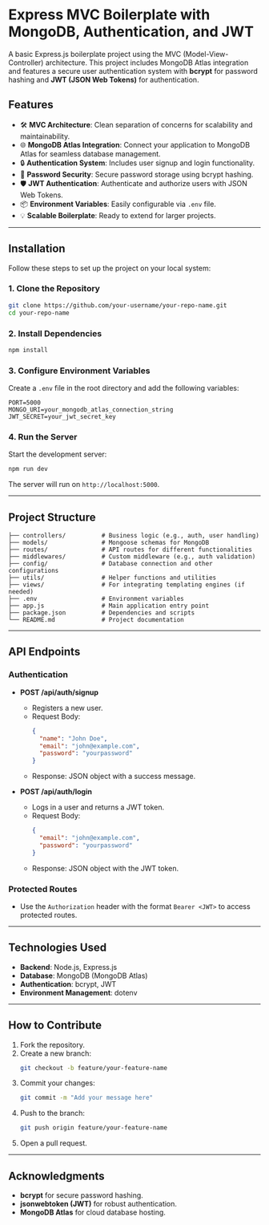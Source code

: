 # Express MVC Boilerplate with MongoDB, Authentication, and JWT

A basic Express.js boilerplate project using the MVC (Model-View-Controller) architecture. This project includes MongoDB Atlas integration and features a secure user authentication system with **bcrypt** for password hashing and **JWT (JSON Web Tokens)** for authentication.

## Features

- 🛠️ **MVC Architecture**: Clean separation of concerns for scalability and maintainability.
- 🌐 **MongoDB Atlas Integration**: Connect your application to MongoDB Atlas for seamless database management.
- 🔒 **Authentication System**: Includes user signup and login functionality.
- 🔑 **Password Security**: Secure password storage using bcrypt hashing.
- 🛡️ **JWT Authentication**: Authenticate and authorize users with JSON Web Tokens.
- 📦 **Environment Variables**: Easily configurable via `.env` file.
- 💡 **Scalable Boilerplate**: Ready to extend for larger projects.

---

## Installation

Follow these steps to set up the project on your local system:

### 1. Clone the Repository
```bash
git clone https://github.com/your-username/your-repo-name.git
cd your-repo-name
```

### 2. Install Dependencies
```bash
npm install
```

### 3. Configure Environment Variables
Create a `.env` file in the root directory and add the following variables:
```env
PORT=5000
MONGO_URI=your_mongodb_atlas_connection_string
JWT_SECRET=your_jwt_secret_key
```

### 4. Run the Server
Start the development server:
```bash
npm run dev
```
The server will run on `http://localhost:5000`.

---

## Project Structure

```plaintext
├── controllers/          # Business logic (e.g., auth, user handling)
├── models/               # Mongoose schemas for MongoDB
├── routes/               # API routes for different functionalities
├── middlewares/          # Custom middleware (e.g., auth validation)
├── config/               # Database connection and other configurations
├── utils/                # Helper functions and utilities
├── views/                # For integrating templating engines (if needed)
├── .env                  # Environment variables
├── app.js                # Main application entry point
├── package.json          # Dependencies and scripts
└── README.md             # Project documentation
```

---

## API Endpoints

### Authentication
- **POST /api/auth/signup**
  - Registers a new user.
  - Request Body:
    ```json
    {
      "name": "John Doe",
      "email": "john@example.com",
      "password": "yourpassword"
    }
    ```
  - Response: JSON object with a success message.

- **POST /api/auth/login**
  - Logs in a user and returns a JWT token.
  - Request Body:
    ```json
    {
      "email": "john@example.com",
      "password": "yourpassword"
    }
    ```
  - Response: JSON object with the JWT token.

### Protected Routes
- Use the `Authorization` header with the format `Bearer <JWT>` to access protected routes.

---

## Technologies Used

- **Backend**: Node.js, Express.js
- **Database**: MongoDB (MongoDB Atlas)
- **Authentication**: bcrypt, JWT
- **Environment Management**: dotenv

---

## How to Contribute

1. Fork the repository.
2. Create a new branch:
   ```bash
   git checkout -b feature/your-feature-name
   ```
3. Commit your changes:
   ```bash
   git commit -m "Add your message here"
   ```
4. Push to the branch:
   ```bash
   git push origin feature/your-feature-name
   ```
5. Open a pull request.

---

## Acknowledgments

- **bcrypt** for secure password hashing.
- **jsonwebtoken (JWT)** for robust authentication.
- **MongoDB Atlas** for cloud database hosting.
